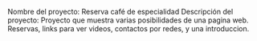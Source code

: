 Nombre del proyecto: Reserva café de especialidad
Descripción del proyecto: Proyecto que muestra varias posibilidades de una pagina web. Reservas, links para ver videos, contactos por redes, y una introduccion.
